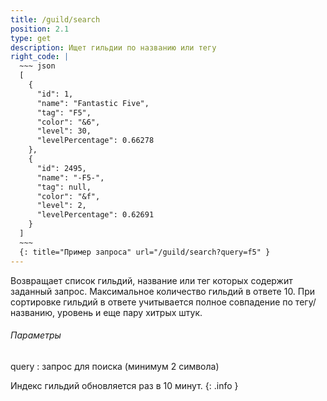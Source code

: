 ```yaml
---
title: /guild/search
position: 2.1
type: get
description: Ищет гильдии по названию или тегу
right_code: |
  ~~~ json
  [
    {
      "id": 1,
      "name": "Fantastic Five",
      "tag": "F5",
      "color": "&6",
      "level": 30,
      "levelPercentage": 0.66278
    },
    {
      "id": 2495,
      "name": "-F5-",
      "tag": null,
      "color": "&f",
      "level": 2,
      "levelPercentage": 0.62691
    }
  ]
  ~~~
  {: title="Пример запроса" url="/guild/search?query=f5" }
---
```


Возвращает список гильдий, название или тег которых содержит заданный запрос. Максимальное количество гильдий в ответе 10.
При сортировке гильдий в ответе учитывается полное совпадение по тегу/названию, уровень и еще пару хитрых штук.

<h6>Параметры</h6>
query
: запрос для поиска (минимум 2 символа)

Индекс гильдий обновляется раз в 10 минут.
{: .info }
